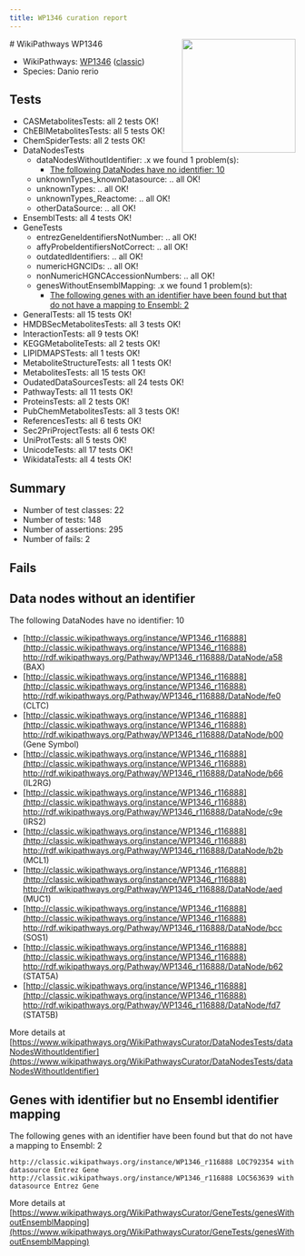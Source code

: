 ```yaml
---
title: WP1346 curation report
---
```


<img style="float: right; width: 200px" src="https://upload.wikimedia.org/wikipedia/commons/thumb/8/83/Wplogo_with_text_500.png/640px-Wplogo_with_text_500.png" />
# WikiPathways WP1346

* WikiPathways: [WP1346](https://wikipathways.org/pathways/WP1346) ([classic](https://classic.wikipathways.org/instance/WP1346))
* Species: Danio rerio
## Tests
* CASMetabolitesTests: all 2 tests OK!
* ChEBIMetabolitesTests: all 5 tests OK!
* ChemSpiderTests: all 2 tests OK!
* DataNodesTests
    * dataNodesWithoutIdentifier: .x we found 1 problem(s):
        * [The following DataNodes have no identifier: 10](#8792c490)
    * unknownTypes_knownDatasource: .. all OK!
    * unknownTypes: .. all OK!
    * unknownTypes_Reactome: .. all OK!
    * otherDataSource: .. all OK!
* EnsemblTests: all 4 tests OK!
* GeneTests
    * entrezGeneIdentifiersNotNumber: .. all OK!
    * affyProbeIdentifiersNotCorrect: .. all OK!
    * outdatedIdentifiers: .. all OK!
    * numericHGNCIDs: .. all OK!
    * nonNumericHGNCAccessionNumbers: .. all OK!
    * genesWithoutEnsemblMapping: .x we found 1 problem(s):
        * [The following genes with an identifier have been found but that do not have a mapping to Ensembl: 2](#40286d84)
* GeneralTests: all 15 tests OK!
* HMDBSecMetabolitesTests: all 3 tests OK!
* InteractionTests: all 9 tests OK!
* KEGGMetaboliteTests: all 2 tests OK!
* LIPIDMAPSTests: all 1 tests OK!
* MetaboliteStructureTests: all 1 tests OK!
* MetabolitesTests: all 15 tests OK!
* OudatedDataSourcesTests: all 24 tests OK!
* PathwayTests: all 11 tests OK!
* ProteinsTests: all 2 tests OK!
* PubChemMetabolitesTests: all 3 tests OK!
* ReferencesTests: all 6 tests OK!
* Sec2PriProjectTests: all 6 tests OK!
* UniProtTests: all 5 tests OK!
* UnicodeTests: all 17 tests OK!
* WikidataTests: all 4 tests OK!


## Summary

* Number of test classes: 22
* Number of tests: 148
* Number of assertions: 295
* Number of fails: 2

## Fails

<a name="8792c490" />

## Data nodes without an identifier

The following DataNodes have no identifier: 10

* [http://classic.wikipathways.org/instance/WP1346_r116888](http://classic.wikipathways.org/instance/WP1346_r116888) http://rdf.wikipathways.org/Pathway/WP1346_r116888/DataNode/a58 (BAX)
* [http://classic.wikipathways.org/instance/WP1346_r116888](http://classic.wikipathways.org/instance/WP1346_r116888) http://rdf.wikipathways.org/Pathway/WP1346_r116888/DataNode/fe0 (CLTC)
* [http://classic.wikipathways.org/instance/WP1346_r116888](http://classic.wikipathways.org/instance/WP1346_r116888) http://rdf.wikipathways.org/Pathway/WP1346_r116888/DataNode/b00 (Gene Symbol)
* [http://classic.wikipathways.org/instance/WP1346_r116888](http://classic.wikipathways.org/instance/WP1346_r116888) http://rdf.wikipathways.org/Pathway/WP1346_r116888/DataNode/b66 (IL2RG)
* [http://classic.wikipathways.org/instance/WP1346_r116888](http://classic.wikipathways.org/instance/WP1346_r116888) http://rdf.wikipathways.org/Pathway/WP1346_r116888/DataNode/c9e (IRS2)
* [http://classic.wikipathways.org/instance/WP1346_r116888](http://classic.wikipathways.org/instance/WP1346_r116888) http://rdf.wikipathways.org/Pathway/WP1346_r116888/DataNode/b2b (MCL1)
* [http://classic.wikipathways.org/instance/WP1346_r116888](http://classic.wikipathways.org/instance/WP1346_r116888) http://rdf.wikipathways.org/Pathway/WP1346_r116888/DataNode/aed (MUC1)
* [http://classic.wikipathways.org/instance/WP1346_r116888](http://classic.wikipathways.org/instance/WP1346_r116888) http://rdf.wikipathways.org/Pathway/WP1346_r116888/DataNode/bcc (SOS1)
* [http://classic.wikipathways.org/instance/WP1346_r116888](http://classic.wikipathways.org/instance/WP1346_r116888) http://rdf.wikipathways.org/Pathway/WP1346_r116888/DataNode/b62 (STAT5A)
* [http://classic.wikipathways.org/instance/WP1346_r116888](http://classic.wikipathways.org/instance/WP1346_r116888) http://rdf.wikipathways.org/Pathway/WP1346_r116888/DataNode/fd7 (STAT5B)


More details at [https://www.wikipathways.org/WikiPathwaysCurator/DataNodesTests/dataNodesWithoutIdentifier](https://www.wikipathways.org/WikiPathwaysCurator/DataNodesTests/dataNodesWithoutIdentifier)

<a name="40286d84" />

## Genes with identifier but no Ensembl identifier mapping

The following genes with an identifier have been found but that do not have a mapping to Ensembl: 2
```
http://classic.wikipathways.org/instance/WP1346_r116888 LOC792354 with datasource Entrez Gene
http://classic.wikipathways.org/instance/WP1346_r116888 LOC563639 with datasource Entrez Gene
```

More details at [https://www.wikipathways.org/WikiPathwaysCurator/GeneTests/genesWithoutEnsemblMapping](https://www.wikipathways.org/WikiPathwaysCurator/GeneTests/genesWithoutEnsemblMapping)

